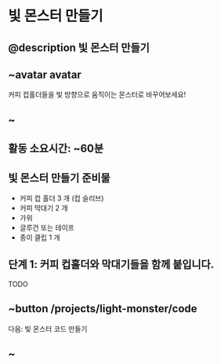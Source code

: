 # 빛 몬스터 만들기

## @description 빛 몬스터 만들기

## ~avatar avatar

커피 컵홀더들을 빛 방향으로 움직이는 몬스터로 바꾸어보세요!

## ~

## 활동 소요시간: ~60분

## 빛 몬스터 만들기 준비물

* 커피 컵 홀더 3 개 (컵 슬리브)
* 커피 막대기 2 개
* 가위
* 글루건 또는 테이프
* 종이 클립 1 개

## 단계 1: 커피 컵홀더와 막대기들을 함께 붙입니다.

TODO

## ~button /projects/light-monster/code

다음: 빛 몬스터 코드 만들기

## ~